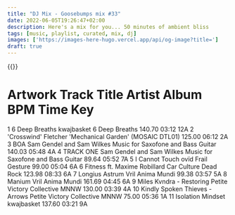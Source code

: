 ```yaml
---
title: "DJ Mix - Goosebumps mix #33"
date: 2022-06-05T19:26:47+02:00
description: Here's a mix for you... 50 minutes of ambient bliss
tags: [music, playlist, curated, mix, dj]
images: ['https://images-here-hugo.vercel.app/api/og-image?title=']
draft: true
---
```


{{<youtube id>}}

#	Artwork	Track Title	Artist	Album	BPM	Time	Key
1		6 Deep Breaths	kwajbasket	6 Deep Breaths	140.70	03:12	12A
2		'Crosswind'	Fletcher	'Mechanical Garden' (MOSAIC DTL01)	125.00	06:12	2A
3		BOA	Sam Gendel and Sam Wilkes	Music for Saxofone and Bass Guitar	140.03	05:48	4A
4		TRACK ONE	Sam Gendel and Sam Wilkes	Music for Saxofone and Bass Guitar	89.64	05:52	7A
5		I Cannot Touch	ovïd	Frail Gesture	99.00	05:04	6A
6		Fitness ft. Maxime Robillard	Car Culture	Dead Rock	123.98	08:33	6A
7		Longius Astrum	Vril	Anima Mundi	99.38	03:57	5A
8		Manium	Vril	Anima Mundi	161.69	04:45	6A
9		Miles Kvndra - Restoring	Petite Victory Collective	MNNW	130.00	03:39	4A
10		Kindly Spoken Thieves - Arrows	Petite Victory Collective	MNNW	75.00	05:36	1A
11		Isolation Mindset	kwajbasket		137.60	03:21	9A
